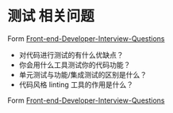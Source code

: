 # 测试 相关问题 

Form [Front-end-Developer-Interview-Questions](https://github.com/h5bp/Front-end-Developer-Interview-Questions)

* 对代码进行测试的有什么优缺点？
* 你会用什么工具测试你的代码功能？
* 单元测试与功能/集成测试的区别是什么？
* 代码风格 linting 工具的作用是什么？

Form [Front-end-Developer-Interview-Questions](https://github.com/h5bp/Front-end-Developer-Interview-Questions)
